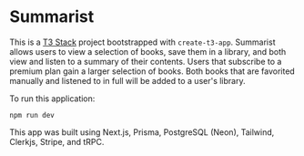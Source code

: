 # Summarist

This is a [T3 Stack](https://create.t3.gg/) project bootstrapped with `create-t3-app`.  Summarist allows users to view a selection of books, save them in a library, and both view and listen to a summary of their contents.  Users that subscribe to a premium plan gain a larger selection of books.  Both books that are favorited manually and listened to in full will be added to a user's library.  

To run this application:
```
npm run dev
```

This app was built using Next.js, Prisma, PostgreSQL (Neon), Tailwind, Clerkjs, Stripe, and tRPC.
